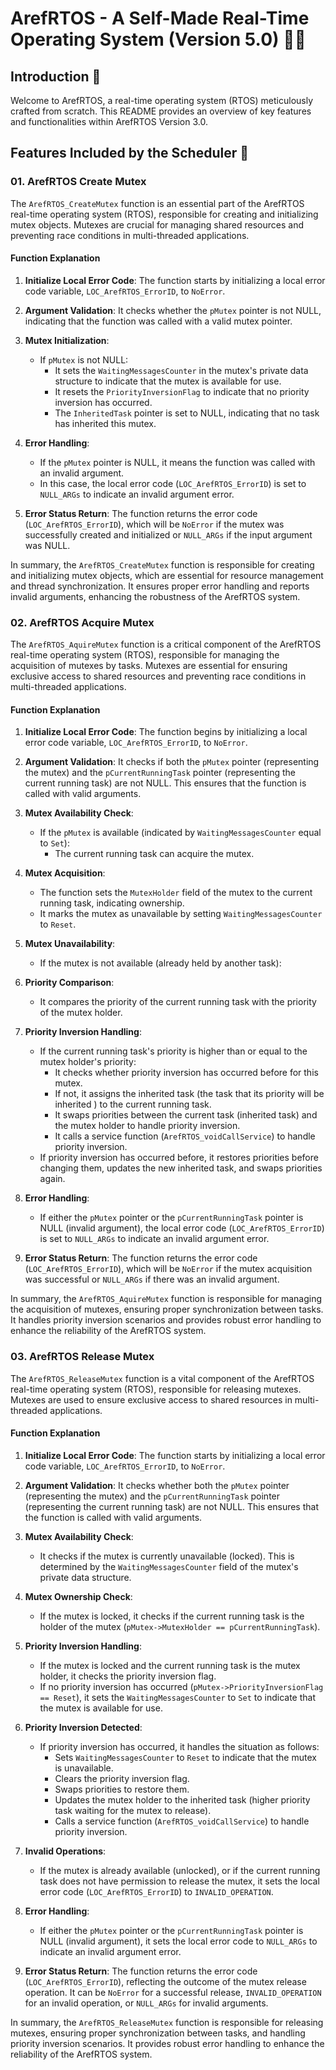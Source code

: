 # ArefRTOS - A Self-Made Real-Time Operating System (Version 5.0) 👨‍💻

## Introduction 🌟

Welcome to ArefRTOS, a real-time operating system (RTOS) meticulously crafted from scratch. This README provides an overview of key features and functionalities within ArefRTOS Version 3.0.

## Features Included by the Scheduler 🚀

### 01. ArefRTOS Create Mutex

The `ArefRTOS_CreateMutex` function is an essential part of the ArefRTOS real-time operating system (RTOS), responsible for creating and initializing mutex objects. Mutexes are crucial for managing shared resources and preventing race conditions in multi-threaded applications.

#### Function Explanation

1. **Initialize Local Error Code**: The function starts by initializing a local error code variable, `LOC_ArefRTOS_ErrorID`, to `NoError`.

2. **Argument Validation**: It checks whether the `pMutex` pointer is not NULL, indicating that the function was called with a valid mutex pointer.

3. **Mutex Initialization**:
   - If `pMutex` is not NULL:
     - It sets the `WaitingMessagesCounter` in the mutex's private data structure to indicate that the mutex is available for use.
     - It resets the `PriorityInversionFlag` to indicate that no priority inversion has occurred.
     - The `InheritedTask` pointer is set to NULL, indicating that no task has inherited this mutex.

4. **Error Handling**:
   - If the `pMutex` pointer is NULL, it means the function was called with an invalid argument.
   - In this case, the local error code (`LOC_ArefRTOS_ErrorID`) is set to `NULL_ARGs` to indicate an invalid argument error.

5. **Error Status Return**: The function returns the error code (`LOC_ArefRTOS_ErrorID`), which will be `NoError` if the mutex was successfully created and initialized or `NULL_ARGs` if the input argument was NULL.

In summary, the `ArefRTOS_CreateMutex` function is responsible for creating and initializing mutex objects, which are essential for resource management and thread synchronization. It ensures proper error handling and reports invalid arguments, enhancing the robustness of the ArefRTOS system.

### 02. ArefRTOS Acquire Mutex

The `ArefRTOS_AquireMutex` function is a critical component of the ArefRTOS real-time operating system (RTOS), responsible for managing the acquisition of mutexes by tasks. Mutexes are essential for ensuring exclusive access to shared resources and preventing race conditions in multi-threaded applications.

#### Function Explanation

1. **Initialize Local Error Code**: The function begins by initializing a local error code variable, `LOC_ArefRTOS_ErrorID`, to `NoError`.

2. **Argument Validation**: It checks if both the `pMutex` pointer (representing the mutex) and the `pCurrentRunningTask` pointer (representing the current running task) are not NULL. This ensures that the function is called with valid arguments.

3. **Mutex Availability Check**:
   - If the `pMutex` is available (indicated by `WaitingMessagesCounter` equal to `Set`):
     - The current running task can acquire the mutex.
   
4. **Mutex Acquisition**:
   - The function sets the `MutexHolder` field of the mutex to the current running task, indicating ownership.
   - It marks the mutex as unavailable by setting `WaitingMessagesCounter` to `Reset`.

5. **Mutex Unavailability**:
   - If the mutex is not available (already held by another task):
   
6. **Priority Comparison**:
   - It compares the priority of the current running task with the priority of the mutex holder.
   
7. **Priority Inversion Handling**:
   - If the current running task's priority is higher than or equal to the mutex holder's priority:
     - It checks whether priority inversion has occurred before for this mutex.
     - If not, it assigns the inherited task (the task that its priority will be inherited ) to the current running task.
     - It swaps priorities between the current task (inherited task) and the mutex holder to handle priority inversion.
     - It calls a service function (`ArefRTOS_voidCallService`) to handle priority inversion.
   - If priority inversion has occurred before, it restores priorities before changing them, updates the new inherited task, and swaps priorities again.

8. **Error Handling**:
   - If either the `pMutex` pointer or the `pCurrentRunningTask` pointer is NULL (invalid argument), the local error code (`LOC_ArefRTOS_ErrorID`) is set to `NULL_ARGs` to indicate an invalid argument error.

9. **Error Status Return**: The function returns the error code (`LOC_ArefRTOS_ErrorID`), which will be `NoError` if the mutex acquisition was successful or `NULL_ARGs` if there was an invalid argument.

In summary, the `ArefRTOS_AquireMutex` function is responsible for managing the acquisition of mutexes, ensuring proper synchronization between tasks. It handles priority inversion scenarios and provides robust error handling to enhance the reliability of the ArefRTOS system.

### 03. ArefRTOS Release Mutex

The `ArefRTOS_ReleaseMutex` function is a vital component of the ArefRTOS real-time operating system (RTOS), responsible for releasing mutexes. Mutexes are used to ensure exclusive access to shared resources in multi-threaded applications.

#### Function Explanation

1. **Initialize Local Error Code**: The function starts by initializing a local error code variable, `LOC_ArefRTOS_ErrorID`, to `NoError`.

2. **Argument Validation**: It checks whether both the `pMutex` pointer (representing the mutex) and the `pCurrentRunningTask` pointer (representing the current running task) are not NULL. This ensures that the function is called with valid arguments.

3. **Mutex Availability Check**:
   - It checks if the mutex is currently unavailable (locked). This is determined by the `WaitingMessagesCounter` field of the mutex's private data structure.

4. **Mutex Ownership Check**:
   - If the mutex is locked, it checks if the current running task is the holder of the mutex (`pMutex->MutexHolder == pCurrentRunningTask`).

5. **Priority Inversion Handling**:
   - If the mutex is locked and the current running task is the mutex holder, it checks the priority inversion flag.
   - If no priority inversion has occurred (`pMutex->PriorityInversionFlag == Reset`), it sets the `WaitingMessagesCounter` to `Set` to indicate that the mutex is available for use.

6. **Priority Inversion Detected**:
   - If priority inversion has occurred, it handles the situation as follows:
     - Sets `WaitingMessagesCounter` to `Reset` to indicate that the mutex is unavailable.
     - Clears the priority inversion flag.
     - Swaps priorities to restore them.
     - Updates the mutex holder to the inherited task (higher priority task waiting for the mutex to release).
     - Calls a service function (`ArefRTOS_voidCallService`) to handle priority inversion.

7. **Invalid Operations**:
   - If the mutex is already available (unlocked), or if the current running task does not have permission to release the mutex, it sets the local error code (`LOC_ArefRTOS_ErrorID`) to `INVALID_OPERATION`.

8. **Error Handling**:
   - If either the `pMutex` pointer or the `pCurrentRunningTask` pointer is NULL (invalid argument), it sets the local error code to `NULL_ARGs` to indicate an invalid argument error.

9. **Error Status Return**: The function returns the error code (`LOC_ArefRTOS_ErrorID`), reflecting the outcome of the mutex release operation. It can be `NoError` for a successful release, `INVALID_OPERATION` for an invalid operation, or `NULL_ARGs` for invalid arguments.

In summary, the `ArefRTOS_ReleaseMutex` function is responsible for releasing mutexes, ensuring proper synchronization between tasks, and handling priority inversion scenarios. It provides robust error handling to enhance the reliability of the ArefRTOS system.
